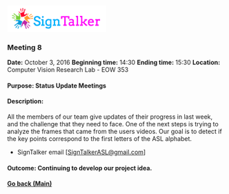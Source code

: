 ![Alt text](images/signtalkerlogo.png)

### Meeting 8

  __Date:__ October 3, 2016
  __Beginning time:__ 14:30
  __Ending time:__ 15:30
  __Location:__ Computer Vision Research Lab - EOW 353 

#### Purpose: Status Update Meetings
#### Description: 

All the members of our team give updates of their progress in last week, and the challenge that they need to face. One of the next steps is trying to analyze the frames that came from the users videos. Our goal is to detect if the key points correspond to the first letters of the ASL alphabet.

- SignTalker email [SignTalkerASL@gmail.com]

#### Outcome: Continuing to develop our project idea.  

#### [Go back (Main)](https://github.com/TaniaFerman/SignTalker)